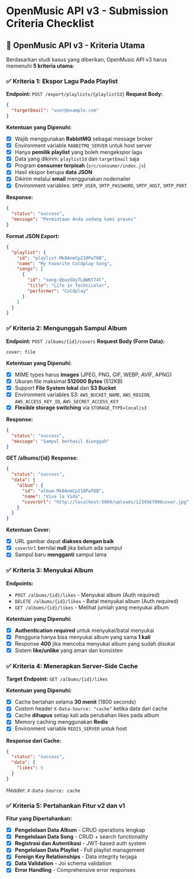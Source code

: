 # OpenMusic API v3 - Submission Criteria Checklist

## 🎯 OpenMusic API v3 - Kriteria Utama

Berdasarkan studi kasus yang diberikan, OpenMusic API v3 harus memenuhi **5 kriteria utama**:

### ✅ Kriteria 1: Ekspor Lagu Pada Playlist

**Endpoint:** `POST /export/playlists/{playlistId}`
**Request Body:**

```json
{
  "targetEmail": "user@example.com"
}
```

**Ketentuan yang Dipenuhi:**

- [x] Wajib menggunakan **RabbitMQ** sebagai message broker
- [x] Environment variable `RABBITMQ_SERVER` untuk host server
- [x] Hanya **pemilik playlist** yang boleh mengekspor lagu
- [x] Data yang dikirim: `playlistId` dan `targetEmail` saja
- [x] Program **consumer terpisah** (`src/consumer/index.js`)
- [x] Hasil ekspor berupa **data JSON**
- [x] Dikirim melalui **email** menggunakan nodemailer
- [x] Environment variables: `SMTP_USER`, `SMTP_PASSWORD`, `SMTP_HOST`, `SMTP_PORT`

**Response:**

```json
{
  "status": "success",
  "message": "Permintaan Anda sedang kami proses"
}
```

**Format JSON Export:**

```json
{
  "playlist": {
    "id": "playlist-Mk8AnmCp210PwT6B",
    "name": "My Favorite Coldplay Song",
    "songs": [
      {
        "id": "song-Qbax5Oy7L8WKf74l",
        "title": "Life in Technicolor",
        "performer": "Coldplay"
      }
    ]
  }
}
```

### ✅ Kriteria 2: Mengunggah Sampul Album

**Endpoint:** `POST /albums/{id}/covers`
**Request Body (Form Data):**

```
cover: file
```

**Ketentuan yang Dipenuhi:**

- [x] MIME types harus **images** (JPEG, PNG, GIF, WEBP, AVIF, APNG)
- [x] Ukuran file maksimal **512000 Bytes** (512KB)
- [x] Support **File System lokal** dan **S3 Bucket**
- [x] Environment variables S3: `AWS_BUCKET_NAME`, `AWS_REGION`, `AWS_ACCESS_KEY_ID`, `AWS_SECRET_ACCESS_KEY`
- [x] **Flexible storage switching** via `STORAGE_TYPE=local|s3`

**Response:**

```json
{
  "status": "success",
  "message": "Sampul berhasil diunggah"
}
```

**GET /albums/{id} Response:**

```json
{
  "status": "success",
  "data": {
    "album": {
      "id": "album-Mk8AnmCp210PwT6B",
      "name": "Viva la Vida",
      "coverUrl": "http://localhost:5000/uploads/1234567890cover.jpg"
    }
  }
}
```

**Ketentuan Cover:**

- [x] URL gambar dapat **diakses dengan baik**
- [x] `coverUrl` bernilai **null** jika belum ada sampul
- [x] Sampul baru **mengganti** sampul lama

### ✅ Kriteria 3: Menyukai Album

**Endpoints:**

- `POST /albums/{id}/likes` - Menyukai album (Auth required)
- `DELETE /albums/{id}/likes` - Batal menyukai album (Auth required)
- `GET /albums/{id}/likes` - Melihat jumlah yang menyukai album

**Ketentuan yang Dipenuhi:**

- [x] **Authentication required** untuk menyukai/batal menyukai
- [x] Pengguna hanya bisa menyukai album yang sama **1 kali**
- [x] Response **400** jika mencoba menyukai album yang sudah disukai
- [x] Sistem **like/unlike** yang aman dan konsisten

### ✅ Kriteria 4: Menerapkan Server-Side Cache

**Target Endpoint:** `GET /albums/{id}/likes`

**Ketentuan yang Dipenuhi:**

- [x] Cache bertahan selama **30 menit** (1800 seconds)
- [x] Custom header `X-Data-Source: "cache"` ketika data dari cache
- [x] Cache **dihapus** setiap kali ada perubahan likes pada album
- [x] Memory caching menggunakan **Redis**
- [x] Environment variable `REDIS_SERVER` untuk host

**Response dari Cache:**

```json
{
  "status": "success",
  "data": {
    "likes": 5
  }
}
```

_Header: `X-Data-Source: cache`_

### ✅ Kriteria 5: Pertahankan Fitur v2 dan v1

**Fitur yang Dipertahankan:**

- [x] **Pengelolaan Data Album** - CRUD operations lengkap
- [x] **Pengelolaan Data Song** - CRUD + search functionality
- [x] **Registrasi dan Autentikasi** - JWT-based auth system
- [x] **Pengelolaan Data Playlist** - Full playlist management
- [x] **Foreign Key Relationships** - Data integrity terjaga
- [x] **Data Validation** - Joi schema validation
- [x] **Error Handling** - Comprehensive error responses
